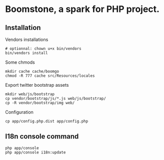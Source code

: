 Boomstone, a spark for PHP project.
===================================

Installation
------------

Vendors installations
```
# optionnal: chown u+x bin/vendors
bin/vendors install
```

Some chmods
```
mkdir cache cache/boomgo
chmod -R 777 cache src/Resources/locales
```

Export twitter bootstrap assets
```
mkdir web/js/bootstrap
cp vendor/bootstrap/js/*.js web/js/bootstrap/
cp -R vendor/bootstrap/img web/
```

Configuration
```
cp app/config.php.dist app/config.php
```

I18n console command
--------------------
```
php app/console
php app/console i18n:update
```

